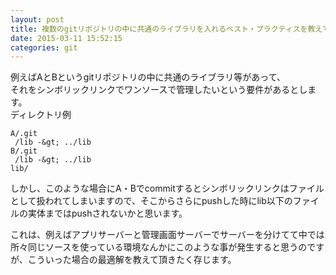 ```yaml
---
layout: post
title: 複数のgitリポジトリの中に共通のライブラリを入れるベスト・プラクティスを教えて下さい。
date: 2015-03-11 15:52:15
categories: git
---
```

<p>例えばAとBというgitリポジトリの中に共通のライブラリ等があって、<br>
それをシンボリックリンクでワンソースで管理したいという要件があるとします。<br>
ディレクトリ例</p>

```
A/.git
 /lib -&gt; ../lib
B/.git
 /lib -&gt; ../lib
lib/
```

<p>しかし、このような場合にA・Bでcommitするとシンボリックリンクはファイルとして扱われてしまいますので、そこからさらにpushした時にlib以下のファイルの実体まではpushされないかと思います。</p>

<p>これは、例えばアプリサーバーと管理画面サーバーでサーバーを分けてて中では所々同じソースを使っている環境なんかにこのような事が発生すると思うのですが、こういった場合の最適解を教えて頂きたく存じます。</p>
